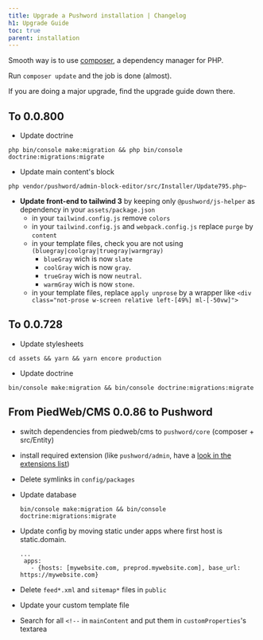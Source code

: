 ```yaml
---
title: Upgrade a Pushword installation | Changelog
h1: Upgrade Guide
toc: true
parent: installation
---
```


Smooth way is to use [composer](https://getcomposer.org), a dependency manager for PHP.

Run `composer update` and the job is done (almost).

If you are doing a major upgrade, find the upgrade guide down there.

## To 0.0.800

-   Update doctrine

```
php bin/console make:migration && php bin/console doctrine:migrations:migrate
```

-   Update main content's block

```
php vendor/pushword/admin-block-editor/src/Installer/Update795.php~
```

-   **Update front-end to tailwind 3** by keeping only `@pushword/js-helper` as dependency in your `assets/package.json`
    -   in your `tailwind.config.js` remove `colors`
    -   in your `tailwind.config.js` and `webpack.config.js` replace `purge` by `content`
    -   in your template files, check you are not using `(bluegray|coolgray|truegray|warmgray)`
        -   `blueGray` wich is now `slate`
        -   `coolGray` wich is now `gray`.
        -   `trueGray` wich is now `neutral`.
        -   `warmGray` wich is now `stone`.
    -   in your template files, replace `apply unprose` by a wrapper like `<div class="not-prose w-screen relative left-[49%] ml-[-50vw]">`

## To 0.0.728

-   Update stylesheets

```
cd assets && yarn && yarn encore production
```

-   Update doctrine

```
bin/console make:migration && bin/console doctrine:migrations:migrate
```

## From PiedWeb/CMS 0.0.86 to Pushword

-   switch dependencies from piedweb/cms to `pushword/core` (composer + src/Entity)
-   install required extension (like `pushword/admin`, have a [look in the extensions list](/extensions))
-   Delete symlinks in `config/packages`

-   Update database

    ```
    bin/console make:migration && bin/console doctrine:migrations:migrate
    ```

-   Update config by moving static under apps where first host is static.domain.

    ```
    ...
     apps:
       - {hosts: [mywebsite.com, preprod.mywebsite.com], base_url: https://mywebsite.com}
    ```

-   Delete `feed*.xml` and `sitemap*` files in `public`

-   Update your custom template file

-   Search for all `<!--` in `mainContent` and put them in `customProperties`'s textarea
